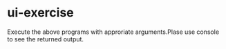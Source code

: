 # ui-exercise

Execute the above programs with approriate arguments.Plase use console to see the returned output.
